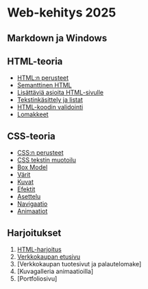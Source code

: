 # Web-kehitys 2025

## Markdown ja Windows

## HTML-teoria

- [HTML:n perusteet](./htmlperusteet/index.md)
- [Semanttinen HTML](./semanttinen/index.md)
- [Lisättäviä asioita HTML-sivulle](./lisattavat/index.md)
- [Tekstinkäsittely ja listat](./tekstinkasittely/index.md)
- [HTML-koodin validointi](./validointi/index.md)
- [Lomakkeet](./lomakkeet/index.md)

## CSS-teoria

- [CSS:n perusteet](./cssperusteet/index.md)
- [CSS tekstin muotoilu](./perusmuotoilua/index.md)
- [Box Model](./boxmodel/index.md)
- [Värit](./varit/index.md)
- [Kuvat](./kuvat/index.md)
- [Efektit](./efektit/index.md)
- [Asettelu](./asettelu/index.md)
- [Navigaatio](./navigointi/index.md)
- [Animaatiot](./animaatiot/index.md)

## Harjoitukset

1. [HTML-harjoitus](./htmlharjoitus1/index.md)
2. [Verkkokaupan etusivu](./harjoitus2/index.md)
3. [Verkkokaupan tuotesivut ja palautelomake]
4. [Kuvagalleria animaatioilla]
5. [Portfoliosivu]
